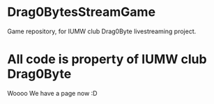 # Drag0BytesStreamGame
Game repository, for IUMW club Drag0Byte livestreaming project.

# All code is property of IUMW club Drag0Byte

Woooo We have a page now :D
